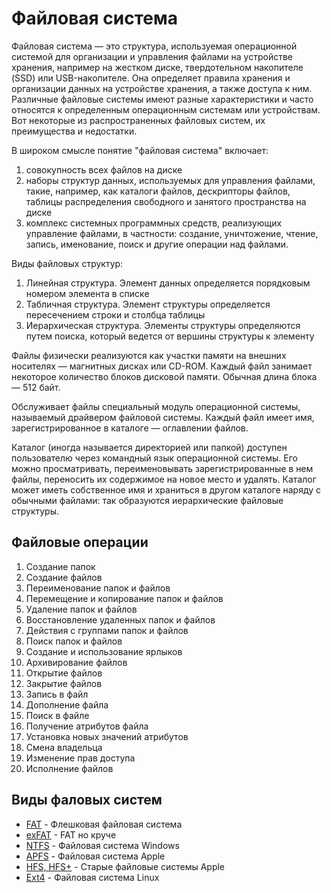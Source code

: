 Файловая система
========================

Файловая система — это структура, используемая операционной системой для организации и управления файлами на устройстве хранения, например на жестком диске, твердотельном накопителе (SSD) или USB-накопителе. Она определяет правила хранения и организации данных на устройстве хранения, а также доступа к ним. Различные файловые системы имеют разные характеристики и часто относятся к определенным операционным системам или устройствам. Вот некоторые из распространенных файловых систем, их преимущества и недостатки.

В широком смысле понятие "файловая система" включает:
1. совокупность всех файлов на диске
2. наборы структур данных, используемых для управления файлами, такие, например, как каталоги файлов, дескрипторы файлов, таблицы распределения свободного и занятого пространства на диске
3. комплекс системных программных средств, реализующих управление файлами, в частности: создание, уничтожение, чтение, запись, именование, поиск и другие операции над файлами.

Виды файловых структур:
1. Линейная структура. Элемент данных определяется порядковым номером элемента в списке
2. Табличная структура. Элемент структуры определяется пересечением строки и столбца таблицы
3. Иерархическая структура. Элементы структуры определяются путем поиска, который ведется от вершины структуры к элементу

Файлы физически реализуются как участки памяти на внешних носителях — магнитных дисках или CD-ROM. Каждый файл занимает некоторое количество блоков дисковой памяти. Обычная длина блока — 512 байт.

Обслуживает файлы специальный модуль операционной системы, называемый драйвером файловой системы. Каждый файл имеет имя, зарегистрированное в каталоге — оглавлении файлов.

Каталог (иногда называется директорией или папкой) доступен пользователю через командный язык операционной системы. Его можно просматривать, переименовывать зарегистрированные в нем файлы, переносить их содержимое на новое место и удалять. Каталог может иметь собственное имя и храниться в другом каталоге наряду с обычными файлами: так образуются иерархические файловые структуры.

## Файловые операции
1. Создание папок 
2. Создание файлов 
3. Переименование папок и файлов
4. Перемещение и копирование папок и файлов 
5. Удаление папок и файлов
6. Восстановление удаленных папок и файлов 
7. Действия с группами папок и файлов
8. Поиск папок и файлов 
9. Создание и использование ярлыков
10. Архивирование файлов
11. Открытие файлов
12. Закрытие файлов
13. Запись в файл
14. Дополнение файла
15. Поиск в файле
16. Получение атрибутов файла
17. Установка новых значений атрибутов
18. Смена владельца
19. Изменение прав доступа
20. Исполнение файлов


## Виды фаловых систем
- [FAT](FAT%20%28%D1%82%D0%B0%D0%B1%D0%BB%D0%B8%D1%86%D0%B0%20%D1%80%D0%B0%D0%B7%D0%BC%D0%B5%D1%89%D0%B5%D0%BD%D0%B8%D1%8F%20%D1%84%D0%B0%D0%B9%D0%BB%D0%BE%D0%B2%29%2C%20FAT16%2C%20FAT32.md) - Флешковая файловая система
- [exFAT](exFAT%20%28%D1%80%D0%B0%D1%81%D1%88%D0%B8%D1%80%D0%B5%D0%BD%D0%BD%D0%B0%D1%8F%20%D1%82%D0%B0%D0%B1%D0%BB%D0%B8%D1%86%D0%B0%20%D1%80%D0%B0%D0%B7%D0%BC%D0%B5%D1%89%D0%B5%D0%BD%D0%B8%D1%8F%20%D1%84%D0%B0%D0%B9%D0%BB%D0%BE%D0%B2%29.md) - FAT но круче
- [NTFS](NTFS%20%28%D1%84%D0%B0%D0%B9%D0%BB%D0%BE%D0%B2%D0%B0%D1%8F%20%D1%81%D0%B8%D1%81%D1%82%D0%B5%D0%BC%D0%B0%20Windows%20NT%29.md) - Файловая система Windows
- [APFS](APFS%20%28%D1%84%D0%B0%D0%B9%D0%BB%D0%BE%D0%B2%D0%B0%D1%8F%20%D1%81%D0%B8%D1%81%D1%82%D0%B5%D0%BC%D0%B0%20Apple%29.md) - Файловая система Apple
- [HFS, HFS+](HFS%2C%20HFS%2B%20%28%D0%B8%D0%B5%D1%80%D0%B0%D1%80%D1%85%D0%B8%D1%87%D0%B5%D1%81%D0%BA%D0%B0%D1%8F%20%D1%84%D0%B0%D0%B9%D0%BB%D0%BE%D0%B2%D0%B0%D1%8F%20%D1%81%D0%B8%D1%81%D1%82%D0%B5%D0%BC%D0%B0%29.md) - Старые файловые системы Apple
- [Ext4](Ext4%20%28%D1%87%D0%B5%D1%82%D0%B2%D0%B5%D1%80%D1%82%D0%B0%D1%8F%20%D1%80%D0%B0%D1%81%D1%88%D0%B8%D1%80%D0%B5%D0%BD%D0%BD%D0%B0%D1%8F%20%D1%84%D0%B0%D0%B9%D0%BB%D0%BE%D0%B2%D0%B0%D1%8F%20%D1%81%D0%B8%D1%81%D1%82%D0%B5%D0%BC%D0%B0%29.md) - Файловая система Linux